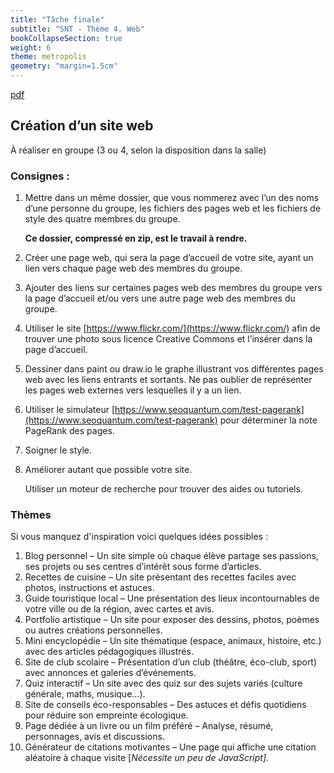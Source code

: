 ```yaml
---
title: "Tâche finale"
subtitle: "SNT - Thème 4. Web"
bookCollapseSection: true
weight: 6
theme: metropolis
geometry: "margin=1.5cm"
---
```


[pdf](./5_tachefinale.pdf)

## Création d’un site web

À réaliser en groupe (3 ou 4, selon la disposition dans la salle)

### Consignes :

1. Mettre dans un même dossier, que vous nommerez avec l’un des noms d’une personne du groupe, les fichiers des pages web et les fichiers de style des quatre membres du groupe.

   **Ce dossier, compressé en zip, est le travail à rendre.**

2. Créer une page web, qui sera la page d’accueil de votre site, ayant un lien vers chaque page web des membres du groupe.
3. Ajouter des liens sur certaines pages web des membres du groupe vers la page d’accueil et/ou vers une autre page web des membres du groupe.
4. Utiliser le site [https://www.flickr.com/](https://www.flickr.com/) afin de trouver une photo sous licence Creative Commons et l’insérer dans la page d’accueil.
5. Dessiner dans paint ou draw.io le graphe illustrant vos différentes pages web avec les liens entrants et sortants.
   Ne pas oublier de représenter les pages web externes vers lesquelles il y a un lien.
6. Utiliser le simulateur [https://www.seoquantum.com/test-pagerank](https://www.seoquantum.com/test-pagerank) pour déterminer la note PageRank des pages.
7. Soigner le style.
8. Améliorer autant que possible votre site.

   Utiliser un moteur de recherche pour trouver des aides ou tutoriels.

### Thèmes 

Si vous manquez d'inspiration voici quelques idées possibles :

1. Blog personnel – Un site simple où chaque élève partage ses passions, ses projets ou ses centres d’intérêt sous forme d’articles.
1. Recettes de cuisine – Un site présentant des recettes faciles avec photos, instructions et astuces.
1. Guide touristique local – Une présentation des lieux incontournables de votre ville ou de la région, avec cartes et avis.
1. Portfolio artistique – Un site pour exposer des dessins, photos, poèmes ou autres créations personnelles.
1. Mini encyclopédie – Un site thématique (espace, animaux, histoire, etc.) avec des articles pédagogiques illustrés.
1. Site de club scolaire – Présentation d’un club (théâtre, éco-club, sport) avec annonces et galeries d’événements.
1. Quiz interactif – Un site avec des quiz sur des sujets variés (culture générale, maths, musique…).
1. Site de conseils éco-responsables – Des astuces et défis quotidiens pour réduire son empreinte écologique.
1. Page dédiée à un livre ou un film préféré – Analyse, résumé, personnages, avis et discussions.
1. Générateur de citations motivantes – Une page qui affiche une citation aléatoire à chaque visite [_Nécessite un peu de JavaScript]_.
